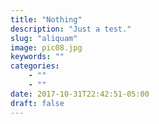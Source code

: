 ```yaml
---
title: "Nothing"
description: "Just a test."
slug: "aliquam"
image: pic08.jpg
keywords: ""
categories: 
    - ""
    - ""
date: 2017-10-31T22:42:51-05:00
draft: false
---
```

